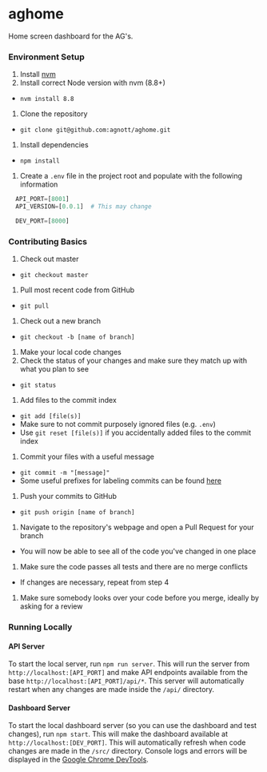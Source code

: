# aghome
Home screen dashboard for the AG's.

### Environment Setup
1. Install [nvm](https://github.com/creationix/nvm)
1. Install correct Node version with nvm (8.8+)
  - `nvm install 8.8`
1. Clone the repository
  - `git clone git@github.com:agnott/aghome.git`
1. Install dependencies
  - `npm install`
1. Create a `.env` file in the project root and populate with the following information
  ```python
    API_PORT=[8001]
    API_VERSION=[0.0.1]  # This may change

    DEV_PORT=[8000]
  ```

### Contributing Basics
1. Check out master
  - `git checkout master`
1. Pull most recent code from GitHub
  - `git pull`
1. Check out a new branch
  - `git checkout -b [name of branch]`
1. Make your local code changes
1. Check the status of your changes and make sure they match up with what you plan to see
  - `git status`
1. Add files to the commit index
  - `git add [file(s)]`
  - Make sure to not commit purposely ignored files (e.g. `.env`)
  - Use `git reset [file(s)]` if you accidentally added files to the commit index
1. Commit your files with a useful message
  - `git commit -m "[message]"`
  - Some useful prefixes for labeling commits can be found [here](https://github.com/quantopian/zipline/issues/96)
1. Push your commits to GitHub
  - `git push origin [name of branch]`
1. Navigate to the repository's webpage and open a Pull Request for your branch
  - You will now be able to see all of the code you've changed in one place
1. Make sure the code passes all tests and there are no merge conflicts
  - If changes are necessary, repeat from step 4
1. Make sure somebody looks over your code before you merge, ideally by asking for a review

### Running Locally
#### API Server
To start the local server, run `npm run server`. This will run the server from `http://localhost:[API_PORT]` and make API endpoints available from the base `http://localhost:[API_PORT]/api/*`. This server will automatically restart when any changes are made inside the `/api/` directory.

#### Dashboard Server
To start the local dashboard server (so you can use the dashboard and test changes), run `npm start`. This will make the dashboard available at `http://localhost:[DEV_PORT]`. This will automatically refresh when code changes are made in the `/src/` directory. Console logs and errors will be displayed in the [Google Chrome DevTools](https://developer.chrome.com/devtools).
